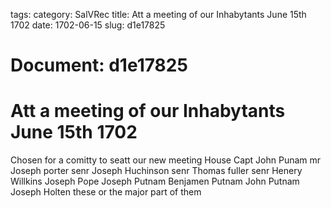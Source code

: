 tags: 
category: SalVRec
title: Att a meeting of our Inhabytants June 15th 1702
date: 1702-06-15
slug: d1e17825




# Document: d1e17825


# Att a meeting of our Inhabytants June 15th 1702 

Chosen for a comitty to seatt our new meeting House Capt John Punam mr Joseph porter senr Joseph Huchinson senr Thomas fuller senr Henery Willkins Joseph Pope Joseph Putnam Benjamen Putnam John Putnam Joseph Holten these or the major part of them
